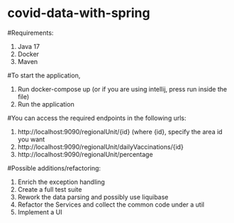 # covid-data-with-spring

#Requirements: 
  1. Java 17
  2. Docker
  3. Maven
  
#To start the application, 
   1. Run docker-compose up (or if you are using intellij, press run inside the file)
   2. Run the application
    
#You can access the required endpoints in the following urls:
   1. http://localhost:9090/regionalUnit/{id} (where {id}, specify the area id you want
   2. http://localhost:9090/regionalUnit/dailyVaccinations/{id}
   3. http://localhost:9090/regionalUnit/percentage
   
   
 #Possible additions/refactoring:
  1. Enrich the exception handling
  2. Create a full test suite
  3. Rework the data parsing and possibly use liquibase
  4. Refactor the Services and collect the common code under a util
  5. Implement a UI
 
